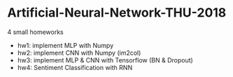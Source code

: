 # Artificial-Neural-Network-THU-2018
4 small homeworks

- hw1: implement MLP with Numpy 
- hw2: implement CNN with Numpy (im2col)
- hw3: implement MLP & CNN with Tensorflow (BN & Dropout)
- hw4: Sentiment Classification with RNN
